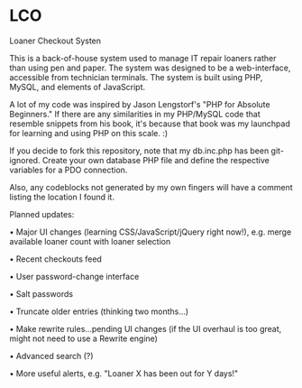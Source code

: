 LCO
===

Loaner Checkout Systen

This is a back-of-house system used to manage IT repair loaners rather than using pen and paper.  The system was designed to be a web-interface, accessible from technician terminals.  The system is built using PHP, MySQL, and elements of JavaScript.

A lot of my code was inspired by Jason Lengstorf's "PHP for Absolute Beginners."  If there are any similarities in my PHP/MySQL code that resemble snippets from his book, it's because that book was my launchpad for learning and using PHP on this scale. :)

If you decide to fork this repository, note that my db.inc.php has been git-ignored.  Create your own database PHP file and define the respective variables for a PDO connection. 

Also, any codeblocks not generated by my own fingers will have a comment listing the location I found it. 


Planned updates:

• Major UI changes (learning CSS/JavaScript/jQuery right now!), e.g. merge available loaner count with loaner selection

• Recent checkouts feed

• User password-change interface

• Salt passwords

• Truncate older entries (thinking two months...)

• Make rewrite rules...pending UI changes (if the UI overhaul is too great, might not need to use a Rewrite engine)

• Advanced search (?)

• More useful alerts, e.g. "Loaner X has been out for Y days!"

